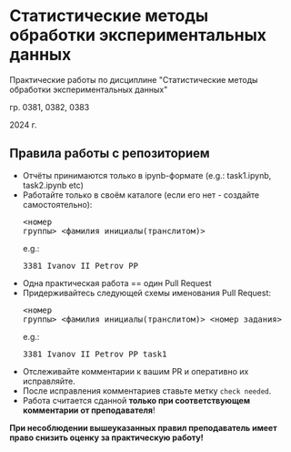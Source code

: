 # Статистические методы обработки экспериментальных данных
Практические работы по дисциплине "Статистические методы обработки экспериментальных данных"

гр. 0381, 0382, 0383

2024 г.

## Правила работы с репозиторием
  * Отчёты принимаются только в ipynb-формате (e.g.: task1.ipynb, task2.ipynb etc)
  * Работайте только в своём каталоге (если его нет - создайте самостоятельно): <pre><номер группы>_<фамилия_инициалы(транслитом)></pre> e.g.: <pre>3381_Ivanov_II_Petrov_PP</pre>
  * Одна практическая работа == один Pull Request
  * Придерживайтесь следующей схемы именования Pull Request: <pre><номер группы>\_<фамилия_инициалы(транслитом)>_<номер_задания></pre> e.g.: <pre>3381_Ivanov_II_Petrov_PP_task1</pre>
  * Отслеживайте комментарии к вашим PR и оперативно их исправляйте.
  * После исправления комментариев ставьте метку `check needed`.
  * Работа считается сданной __только при соответствующем комментарии от преподавателя__!
  
  **При несоблюдении вышеуказанных правил преподаватель имеет право снизить оценку за практическую работу!**
